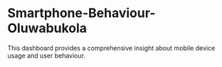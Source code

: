 # Smartphone-Behaviour-Oluwabukola
This dashboard provides a comprehensive insight about mobile device usage and user behaviour.
